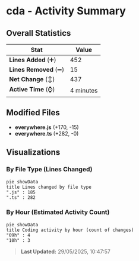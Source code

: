 # cda - Activity Summary 

## Overall Statistics

| Stat                   | Value                                                             |
| ---------------------- | ----------------------------------------------------------------- |
| **Lines Added** (➕)   | 452                                          |
| **Lines Removed** (➖) | 15                                        |
| **Net Change** (↕)    | 437                |
| **Active Time** (⌚)   | 4 minutes |


## Modified Files
- **everywhere.js** (+170, -15)
- **everywhere.ts** (+282, -0)

## Visualizations

### By File Type (Lines Changed)

```mermaid
pie showData
title Lines changed by file type
".js" : 185
".ts" : 282
```

### By Hour (Estimated Activity Count)

```mermaid
pie showData
title Coding activity by hour (count of changes)
"09h" : 4
"10h" : 3
```


> **Last Updated:** 29/05/2025, 10:47:57
